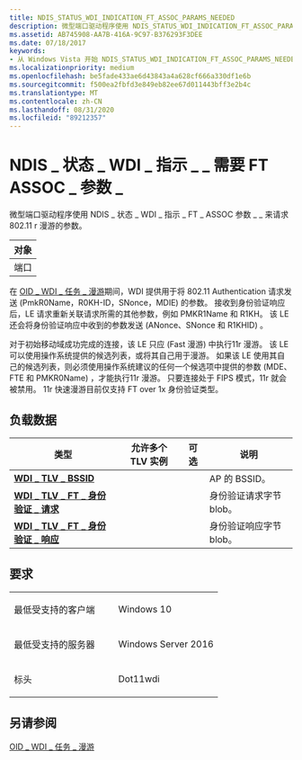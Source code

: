```yaml
---
title: NDIS_STATUS_WDI_INDICATION_FT_ASSOC_PARAMS_NEEDED
description: 微型端口驱动程序使用 NDIS_STATUS_WDI_INDICATION_FT_ASSOC_PARAMS_NEEDED 来请求 802.11 r 漫游的参数。ObjectPort .
ms.assetid: AB745908-AA7B-416A-9C97-B376293F3DEE
ms.date: 07/18/2017
keywords:
- 从 Windows Vista 开始 NDIS_STATUS_WDI_INDICATION_FT_ASSOC_PARAMS_NEEDED 网络驱动程序
ms.localizationpriority: medium
ms.openlocfilehash: be5fade433ae6d43843a4a628cf666a330df1e6b
ms.sourcegitcommit: f500ea2fbfd3e849eb82ee67d011443bff3e2b4c
ms.translationtype: MT
ms.contentlocale: zh-CN
ms.lasthandoff: 08/31/2020
ms.locfileid: "89212357"
---
```

# <a name="ndis_status_wdi_indication_ft_assoc_params_needed"></a>NDIS \_ 状态 \_ WDI \_ 指示 \_ \_ 需要 FT ASSOC \_ 参数 \_


微型端口驱动程序使用 NDIS \_ 状态 \_ WDI \_ 指示 \_ FT \_ ASSOC 参数 \_ \_ 来请求 802.11 r 漫游的参数。

| 对象 |
|--------|
| 端口   |

 

在 [OID \_ WDI \_ 任务 \_ 漫游](oid-wdi-task-roam.md)期间，WDI 提供用于将 802.11 Authentication 请求发送 (PmkR0Name，R0KH-ID，SNonce，MDIE) 的参数。 接收到身份验证响应后，LE 请求重新关联请求所需的其他参数，例如 PMKR1Name 和 R1KH。 该 LE 还会将身份验证响应中收到的参数发送 (ANonce、SNonce 和 R1KHID) 。

对于初始移动域成功完成的连接，该 LE 只应 (Fast 漫游) 中执行11r 漫游。 该 LE 可以使用操作系统提供的候选列表，或将其自己用于漫游。 如果该 LE 使用其自己的候选列表，则必须使用操作系统建议的任何一个候选项中提供的参数 (MDE、FTE 和 PMKR0Name) ，才能执行11r 漫游。 只要连接处于 FIPS 模式，11r 就会被禁用。 11r 快速漫游目前仅支持 FT over 1x 身份验证类型。

## <a name="payload-data"></a>负载数据


| 类型                                                                  | 允许多个 TLV 实例 | 可选 | 说明                            |
|-----------------------------------------------------------------------|--------------------------------|----------|----------------------------------------|
| [**WDI \_ TLV \_ BSSID**](./wdi-tlv-bssid.md)                         |                                |          | AP 的 BSSID。                   |
| [**WDI \_ TLV \_ FT \_ 身份验证 \_ 请求**](./wdi-tlv-ft-auth-request.md)   |                                |          | 身份验证请求字节 blob。  |
| [**WDI \_ TLV \_ FT \_ 身份验证 \_ 响应**](./wdi-tlv-ft-auth-response.md) |                                |          | 身份验证响应字节 blob。 |

 

<a name="requirements"></a>要求
------------

<table>
<colgroup>
<col width="50%" />
<col width="50%" />
</colgroup>
<tbody>
<tr class="odd">
<td><p>最低受支持的客户端</p></td>
<td><p>Windows 10</p></td>
</tr>
<tr class="even">
<td><p>最低受支持的服务器</p></td>
<td><p>Windows Server 2016</p></td>
</tr>
<tr class="odd">
<td><p>标头</p></td>
<td>Dot11wdi</td>
</tr>
</tbody>
</table>

## <a name="see-also"></a>另请参阅


[OID \_ WDI \_ 任务 \_ 漫游](oid-wdi-task-roam.md)

 

